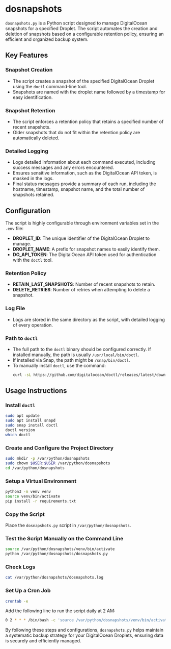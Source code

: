 # dosnapshots

`dosnapshots.py` is a Python script designed to manage DigitalOcean snapshots for a specified Droplet. The script automates the creation and deletion of snapshots based on a configurable retention policy, ensuring an efficient and organized backup system.

## Key Features

### Snapshot Creation

- The script creates a snapshot of the specified DigitalOcean Droplet using the `doctl` command-line tool.
- Snapshots are named with the droplet name followed by a timestamp for easy identification.
  
### Snapshot Retention

- The script enforces a retention policy that retains a specified number of recent snapshots.
- Older snapshots that do not fit within the retention policy are automatically deleted.

### Detailed Logging

- Logs detailed information about each command executed, including success messages and any errors encountered.
- Ensures sensitive information, such as the DigitalOcean API token, is masked in the logs.
- Final status messages provide a summary of each run, including the hostname, timestamp, snapshot name, and the total number of snapshots retained.

## Configuration

The script is highly configurable through environment variables set in the `.env` file:

- **DROPLET_ID**: The unique identifier of the DigitalOcean Droplet to manage.
- **DROPLET_NAME**: A prefix for snapshot names to easily identify them.
- **DO_API_TOKEN**: The DigitalOcean API token used for authentication with the `doctl` tool.

### Retention Policy

- **RETAIN_LAST_SNAPSHOTS**: Number of recent snapshots to retain.
- **DELETE_RETRIES**: Number of retries when attempting to delete a snapshot.

### Log File

- Logs are stored in the same directory as the script, with detailed logging of every operation.

### Path to `doctl`

- The full path to the `doctl` binary should be configured correctly. If installed manually, the path is usually `/usr/local/bin/doctl`. 
- If installed via Snap, the path might be `/snap/bin/doctl`.
- To manually install `doctl`, use the command:
  ```bash
  curl -sL https://github.com/digitalocean/doctl/releases/latest/download/doctl-$(uname -s)-$(uname -m) -o /usr/local/bin/doctl && chmod +x /usr/local/bin/doctl
  ```

## Usage Instructions

### Install `doctl`

```bash
sudo apt update
sudo apt install snapd
sudo snap install doctl
doctl version
which doctl
```

### Create and Configure the Project Directory

```bash
sudo mkdir -p /var/python/dosnapshots
sudo chown $USER:$USER /var/python/dosnapshots
cd /var/python/dosnapshots
```

### Setup a Virtual Environment

```bash
python3 -m venv venv
source venv/bin/activate
pip install -r requirements.txt
```

### Copy the Script

Place the `dosnapshots.py` script in `/var/python/dosnapshots`.

### Test the Script Manually on the Command Line

```bash
source /var/python/dosnapshots/venv/bin/activate
python /var/python/dosnapshots/dosnapshots.py
```

### Check Logs

```bash
cat /var/python/dosnapshots/dosnapshots.log
```

### Set Up a Cron Job

```bash
crontab -e
```

Add the following line to run the script daily at 2 AM:

```bash
0 2 * * * /bin/bash -c 'source /var/python/dosnapshots/venv/bin/activate && python /var/python/dosnapshots/dosnapshots.py'
```

By following these steps and configurations, `dosnapshots.py` helps maintain a systematic backup strategy for your DigitalOcean Droplets, ensuring data is securely and efficiently managed.

